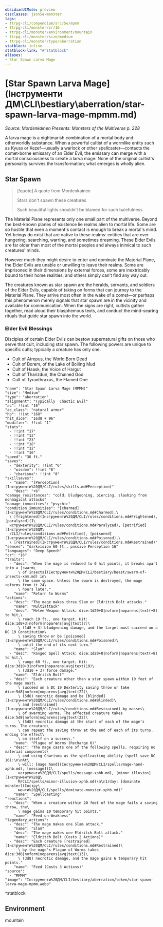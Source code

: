 ```yaml
---
obsidianUIMode: preview
cssclasses: json5e-monster
tags:
- ttrpg-cli/compendium/src/5e/mpmm
- ttrpg-cli/monster/cr/16
- ttrpg-cli/monster/environment/mountain
- ttrpg-cli/monster/size/medium
- ttrpg-cli/monster/type/aberration
statblock: inline
statblock-link: "#^statblock"
aliases:
- Star Spawn Larva Mage
---
```

# [Star Spawn Larva Mage](Інструменти ДМ\CLI\bestiary\aberration/star-spawn-larva-mage-mpmm.md)
*Source: Mordenkainen Presents: Monsters of the Multiverse p. 228*  

A larva mage is a nightmarish combination of a mortal body and otherworldly substance. When a powerful cultist of a wormlike entity such as Kyuss or Kezef—usually a warlock or other spellcaster—contacts the comet-borne emissary of an Elder Evil, the emissary can merge with a mortal consciousness to create a larva mage. None of the original cultist's personality survives the transformation; what emerges is wholly alien.

## Star Spawn

> [!quote] A quote from Mordenkainen  
> 
> Stars don't spawn these creatures.
> 
> Such beautiful lights shouldn't be blamed for such balefulness.

The Material Plane represents only one small part of the multiverse. Beyond the best-known planes of existence lie realms alien to mortal life. Some are so hostile that even a moment's contact is enough to break a mortal's mind. Yet beings do exist that are native to these realms: entities that are ever hungering, searching, warring, and sometimes dreaming. These Elder Evils are far older than most of the mortal peoples and always inimical to such creatures' minds.

However much they might desire to enter and dominate the Material Plane, the Elder Evils are unable or unwilling to leave their realms. Some are imprisoned in their dimensions by external forces, some are inextricably bound to their home realities, and others simply can't find any way out.

The creatures known as star spawn are the heralds, servants, and soldiers of the Elder Evils, capable of taking on forms that can journey to the Material Plane. They arrive most often in the wake of a comet—or perhaps this phenomenon merely signals that star spawn are in the vicinity and available for communication. When the signs are right, cultists gather together, read aloud their blasphemous texts, and conduct the mind-searing rituals that guide star spawn into the world.

### Elder Evil Blessings

Disciples of certain Elder Evils can bestow supernatural gifts on those who serve that cult, including star spawn. The following powers are unique to specific cults; typically a creature has only one.

- Cult of Atropus, the World Born Dead  
- Cult of Borem, of the Lake of Boiling Mud  
- Cult of Haask, the Voice of Hargut  
- Cult of Tharizdun, the Chained God  
- Cult of Tyranthraxus, the Flamed One  

```statblock
"name": "Star Spawn Larva Mage (MPMM)"
"size": "Medium"
"type": "aberration"
"alignment": "Typically  Chaotic Evil"
"ac": !!int "16"
"ac_class": "natural armor"
"hp": !!int "168"
"hit_dice": "16d8 + 96"
"modifier": !!int "1"
"stats":
  - !!int "17"
  - !!int "12"
  - !!int "23"
  - !!int "18"
  - !!int "12"
  - !!int "16"
"speed": "30 ft."
"saves":
  - "dexterity": !!int "6"
  - "wisdom": !!int "6"
  - "charisma": !!int "8"
"skillsaves":
  - "name": "[Perception](Інструменти%20ДМ/CLI/rules/skills.md#Perception)"
    "desc": "+6"
"damage_resistances": "cold; bludgeoning, piercing, slashing from nonmagical attacks"
"damage_immunities": "psychic"
"condition_immunities": "[charmed](Інструменти%20ДМ/CLI/rules/conditions.md#Charmed),\
  \ [frightened](Інструменти%20ДМ/CLI/rules/conditions.md#Frightened), [paralyzed](І\
  нструменти%20ДМ/CLI/rules/conditions.md#Paralyzed), [petrified](Інструменти%20ДМ\
  /CLI/rules/conditions.md#Petrified), [poisoned](Інструменти%20ДМ/CLI/rules/conditions.md#Poisoned),\
  \ [restrained](Інструменти%20ДМ/CLI/rules/conditions.md#Restrained)"
"senses": "darkvision 60 ft., passive Perception 16"
"languages": "Deep Speech"
"cr": "16"
"traits":
  - "desc": "When the mage is reduced to 0 hit points, it breaks apart into a [swarm\
      \ of insects](Інструменти%20ДМ/CLI/bestiary/beast/swarm-of-insects-xmm.md) in\
      \ the same space. Unless the swarm is destroyed, the mage reforms from it 24\
      \ hours later."
    "name": "Return to Worms"
"actions":
  - "desc": "The mage makes three Slam or Eldritch Bolt attacks."
    "name": "Multiattack"
  - "desc": "Melee Weapon Attack: dice:1d20+8|noform|noparens|text(+8) to hit,\
      \ reach 10 ft., one target. Hit: dice:1d8+3|noform|noparens|avg|text(7)\
      \ (1d8 + 3) bludgeoning damage, and the target must succeed on a DC 19 Constitution\
      \ saving throw or be [poisoned](Інструменти%20ДМ/CLI/rules/conditions.md#Poisoned)\
      \ until the end of its next turn."
    "name": "Slam"
  - "desc": "Ranged Spell Attack: dice:1d20+8|noform|noparens|text(+8) to hit,\
      \ range 60 ft., one target. Hit: dice:3d10+3|noform|noparens|avg|text(19)\
      \ (3d10 + 3) force damage."
    "name": "Eldritch Bolt"
  - "desc": "Each creature other than a star spawn within 10 feet of the mage must\
      \ succeed on a DC 19 Dexterity saving throw or take dice:5d8|noform|noparens|avg|text(22)\
      \ (5d8) necrotic damage and be [blinded](Інструменти%20ДМ/CLI/rules/conditions.md#Blinded)\
      \ and [restrained](Інструменти%20ДМ/CLI/rules/conditions.md#Restrained) by masses\
      \ of swarming worms. The affected creature takes dice:5d8|noform|noparens|avg|text(22)\
      \ (5d8) necrotic damage at the start of each of the mage's turns. The creature\
      \ can repeat the saving throw at the end of each of its turns, ending the effect\
      \ on itself on a success."
    "name": "Plague of Worms (Recharge 6)"
  - "desc": "The mage casts one of the following spells, requiring no material components\
      \ and using Charisma as the spellcasting ability (spell save DC 16):\n\nAt\
      \ will: [mage hand](Інструменти%20ДМ/CLI/spells/mage-hand-xphb.md), [message](І\
      нструменти%20ДМ/CLI/spells/message-xphb.md), [minor illusion](Інструменти%20Д\
      М/CLI/spells/minor-illusion-xphb.md)\n\n1/day: [dominate monster](Інстру\
      менти%20ДМ/CLI/spells/dominate-monster-xphb.md)"
    "name": "Spellcasting"
"reactions":
  - "desc": "When a creature within 20 feet of the mage fails a saving throw, the\
      \ mage gains 10 temporary hit points."
    "name": "Feed on Weakness"
"legendary_actions":
  - "desc": "The mage makes one Slam attack."
    "name": "Slam"
  - "desc": "The mage makes one Eldritch Bolt attack."
    "name": "Eldritch Bolt (Costs 2 Actions)"
  - "desc": "Each creature [restrained](Інструменти%20ДМ/CLI/rules/conditions.md#Restrained)\
      \ by the mage's Plague of Worms takes dice:3d8|noform|noparens|avg|text(13)\
      \ (3d8) necrotic damage, and the mage gains 6 temporary hit points."
    "name": "Feed (Costs 3 Actions)"
"source":
  - "MPMM"
"image": "Інструменти%20ДМ/CLI/bestiary/aberration/token/star-spawn-larva-mage-mpmm.webp"
```
^statblock

## Environment

mountain